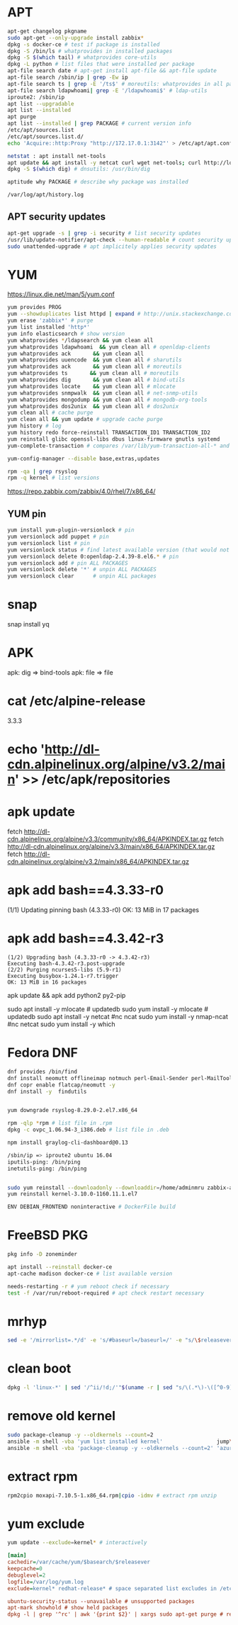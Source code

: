 # APT
```sh
apt-get changelog pkgname
sudo apt-get --only-upgrade install zabbix*
dpkg -s docker-ce # test if package is installed
dpkg -S /bin/ls # whatprovides in installed packages
dpkg -S $(which tail) # whatprovides core-utils
dpkg -L python # list files that were installed per package
apt-file search date # apt-get install apt-file && apt-file update
apt-file search /sbin/ip | grep -Ew ip
apt-file search ts | grep -E '/ts$' # moreutils: whatprovides in all packages
apt-file search ldapwhoami| grep -E '/ldapwhoami$' # ldap-utils
iproute2: /sbin/ip
apt list --upgradable
apt list --installed
apt purge
apt list --installed | grep PACKAGE # current version info
/etc/apt/sources.list
/etc/apt/sources.list.d/
echo 'Acquire::http:Proxy "http://172.17.0.1:3142"' > /etc/apt/apt.conf.d/93-mr-httproxy

netstat : apt install net-tools
apt update && apt install -y netcat curl wget net-tools; curl http://localhost; nc -v localhost 80
dpkg -S $(which dig) # dnsutils: /usr/bin/dig

aptitude why PACKAGE # describe why package was installed

/var/log/apt/history.log
```

## APT security updates
```sh
apt-get upgrade -s | grep -i security # list security updates
/usr/lib/update-notifier/apt-check --human-readable # count security updates
sudo unattended-upgrade # apt implicitely applies security updates
```

# YUM
https://linux.die.net/man/5/yum.conf
```sh
yum provides PROG
yum --showduplicates list httpd | expand # http://unix.stackexchange.com/questions/151689/how-can-i-instruct-yum-to-install-a-specific-version-of-package-x available
yum erase 'zabbix*' # purge
yum list installed 'http*'
yum info elasticsearch # show version
yum whatprovides */ldapsearch && yum clean all
yum whatprovides ldapwhoami  && yum clean all # openldap-clients
yum whatprovides ack       && yum clean all
yum whatprovides uuencode  && yum clean all # sharutils
yum whatprovides ack       && yum clean all # moreutils
yum whatprovides ts       && yum clean all # moreutils
yum whatprovides dig       && yum clean all # bind-utils
yum whatprovides locate    && yum clean all # mlocate
yum whatprovides snmpwalk  && yum clean all # net-snmp-utils
yum whatprovides mongodump && yum clean all # mongodb-org-tools
yum whatprovides dos2unix  && yum clean all # dos2unix
yum clean all # cache purge
yum clean all && yum update # upgrade cache purge
yum history # log
yum history redo force-reinstall TRANSACTION_ID1 TRANSACTION_ID2
yum reinstall glibc openssl-libs dbus linux-firmware gnutls systemd
yum-complete-transaction # compares /var/lib/yum-transaction-all-* and /var/lib/yum-transaction-done-* and finishes work

yum-config-manager --disable base,extras,updates

rpm -qa | grep rsyslog
rpm -q kernel # list versions
```

https://repo.zabbix.com/zabbix/4.0/rhel/7/x86_64/

## YUM pin
```bash
yum install yum-plugin-versionlock # pin
yum versionlock add puppet # pin
yum versionlock list # pin
yum versionlock status # find latest available version (that would not be installed)
yum versionlock delete 0:openldap-2.4.39-8.el6.* # pin
yum versionlock add # pin ALL PACKAGES
yum versionlock delete '*' # unpin ALL PACKAGES
yum versionlock clear      # unpin ALL packages

```

# snap
snap install yq

# APK
apk: dig => bind-tools
apk: file => file
# cat /etc/alpine-release
3.3.3
# echo 'http://dl-cdn.alpinelinux.org/alpine/v3.2/main' >> /etc/apk/repositories
# apk update
fetch http://dl-cdn.alpinelinux.org/alpine/v3.3/community/x86_64/APKINDEX.tar.gz
fetch http://dl-cdn.alpinelinux.org/alpine/v3.3/main/x86_64/APKINDEX.tar.gz
fetch http://dl-cdn.alpinelinux.org/alpine/v3.2/main/x86_64/APKINDEX.tar.gz

# apk add bash==4.3.33-r0
(1/1) Updating pinning bash (4.3.33-r0)
    OK: 13 MiB in 17 packages

# apk add bash==4.3.42-r3
    (1/2) Upgrading bash (4.3.33-r0 -> 4.3.42-r3)
    Executing bash-4.3.42-r3.post-upgrade
    (2/2) Purging ncurses5-libs (5.9-r1)
    Executing busybox-1.24.1-r7.trigger
    OK: 13 MiB in 16 packages


apk update && apk add python2 py2-pip

sudo apt install -y mlocate   # updatedb
sudo yum install -y mlocate   # updatedb
sudo apt install -y netcat    #nc ncat
sudo yum install -y nmap-ncat #nc netcat
sudo yum install -y which

# Fedora DNF
```sh
dnf provides /bin/find
dnf install neomutt offlineimap notmuch perl-Email-Sender perl-MailTools perl-Mail-Box -y
dnf copr enable flatcap/neomutt -y
dnf install -y  findutils


yum downgrade rsyslog-8.29.0-2.el7.x86_64

rpm -qlp *rpm # list file in .rpm
dpkg -c ovpc_1.06.94-3_i386.deb # list file in .deb

npm install graylog-cli-dashboard@0.13

/sbin/ip => iproute2 ubuntu 16.04
iputils-ping: /bin/ping
inetutils-ping: /bin/ping


sudo yum reinstall --downloadonly --downloaddir=/home/adminmru zabbix-agent
yum reinstall kernel-3.10.0-1160.11.1.el7

ENV DEBIAN_FRONTEND noninteractive # DockerFile build

```

# FreeBSD PKG
```sh
pkg info -D zoneminder

apt install --reinstall docker-ce
apt-cache madison docker-ce # list available version

needs-restarting -r # yum reboot check if necessary
test -f /var/run/reboot-required # apt check restart necessary

```

# mrhyp
```sh
sed -e '/mirrorlist=.*/d' -e 's/#baseurl=/baseurl=/' -e "s/\$releasever/7.4.1708/g" -e "s/mirror.centos.org\\/centos/vault.centos.org/g" -i /etc/yum.repos.d/CentOS-Base.repo
```



# clean boot
```sh
dpkg -l 'linux-*' | sed '/^ii/!d;/'"$(uname -r | sed "s/\(.*\)-\([^0-9]\+\)/\1/")"'/d;s/^[^ ]* [^ ]* \([^ ]*\).*/\1/;/[0-9]/!d' | grep -E 'linux-(cloud|headers|image|modules|tools)-' | xargs sudo apt-get -y purge #no space left on device (/boot) on apt-get: here is how to clean
```

# remove old kernel
```sh
sudo package-cleanup -y --oldkernels --count=2
ansible -m shell -vba 'yum list installed kernel'                 jump\*                | grep -E '^changed|^kernel'
ansible -m shell -vba 'package-cleanup -y --oldkernels --count=2' 'azure:&prod:&linux'
```

# extract rpm
```sh
rpm2cpio moxapi-7.10.5-1.x86_64.rpm|cpio -idmv # extract rpm unzip
```

# yum exclude
```sh
yum update --exclude=kernel* # interactively
```

```ini
[main]
cachedir=/var/cache/yum/$basearch/$releasever
keepcache=0
debuglevel=2
logfile=/var/log/yum.log
exclude=kernel* redhat-release* # space separated list excludes in /etc/yum.repo.d file

ubuntu-security-status --unavailable # unsupported packages
apt-mark showhold # show held packages
dpkg -l | grep '^rc' | awk '{print $2}' | xargs sudo apt-get purge # remove packages with residual config
